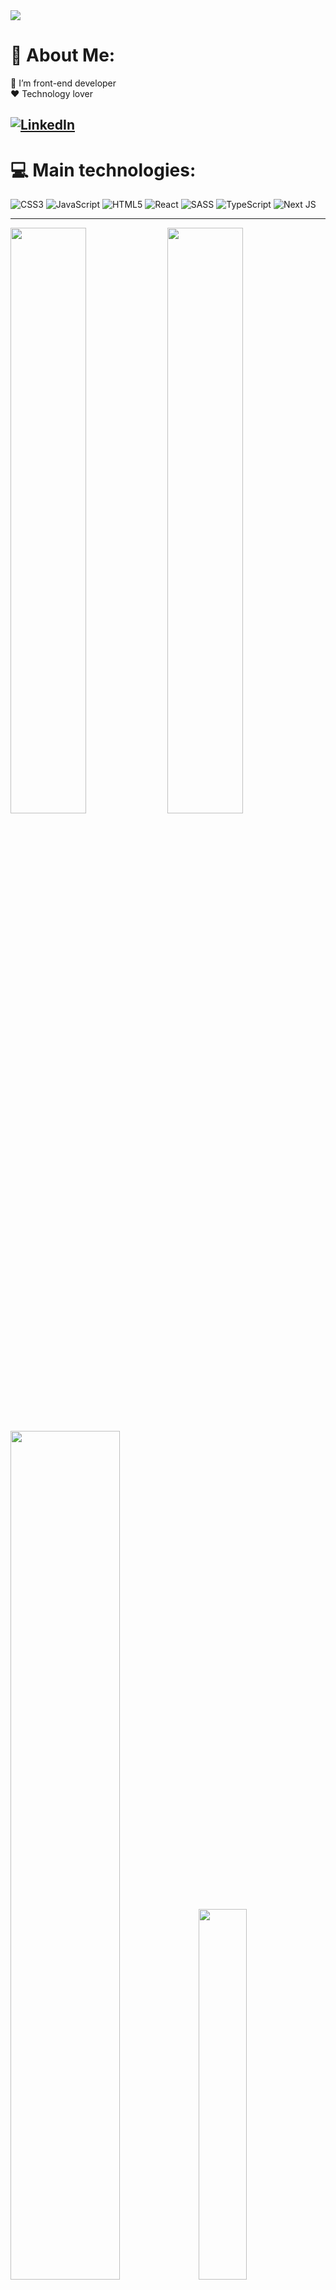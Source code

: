 <img src="https://capsule-render.vercel.app/api?type=waving&color=1E90FF&height=180&section=header&text=Eronar+Alves&fontSize=30&fontColor=fff&animation=twinkling&fontAlignY=35"/>

# 💫 About Me:
👀 I’m front-end developer<br>❤️ Technology lover

## [![LinkedIn](https://img.shields.io/badge/LinkedIn-%230077B5.svg?&logo=linkedin&logoColor=white)](https://linkedin.com/in/eronaralves/) 

# 💻 Main technologies:
![CSS3](https://img.shields.io/badge/css3-%231572B6.svg?style=for-the-badge&logo=css3&logoColor=white) ![JavaScript](https://img.shields.io/badge/javascript-%23323330.svg?style=for-the-badge&logo=javascript&logoColor=%23F7DF1E) ![HTML5](https://img.shields.io/badge/html5-%23E34F26.svg?style=for-the-badge&logo=html5&logoColor=white) ![React](https://img.shields.io/badge/react-%2320232a.svg?style=for-the-badge&logo=react&logoColor=%2361DAFB) ![SASS](https://img.shields.io/badge/SASS-hotpink.svg?style=for-the-badge&logo=SASS&logoColor=white) ![TypeScript](https://img.shields.io/badge/typescript-%23007ACC.svg?style=for-the-badge&logo=typescript&logoColor=white) ![Next JS](https://img.shields.io/badge/Next-black?style=for-the-badge&logo=next.js&logoColor=white)

---

<p align="left">
  <img 
    width="49%"
    src="https://github-readme-stats.vercel.app/api?username=eronaralves&theme=vue-dark&hide_border=false&include_all_commits=true&count_private=false"
  />  
  <img 
    width="49%"
    src="https://github-readme-streak-stats.herokuapp.com/?user=eronaralves&theme=vue-dark&hide_border=false" />  
 
</p>


<p align="left">
  <img 
    width="59%"
    src="http://github-profile-summary-cards.vercel.app/api/cards/profile-details?username=eronaralves&theme=nord_dark"
  />  
  <img 
    width="39%"
    src="https://github-readme-stats.vercel.app/api/top-langs/?username=eronaralves&theme=vue-dark&hide_border=false&include_all_commits=true&count_private=false&layout=compact" />  
 
</p>
